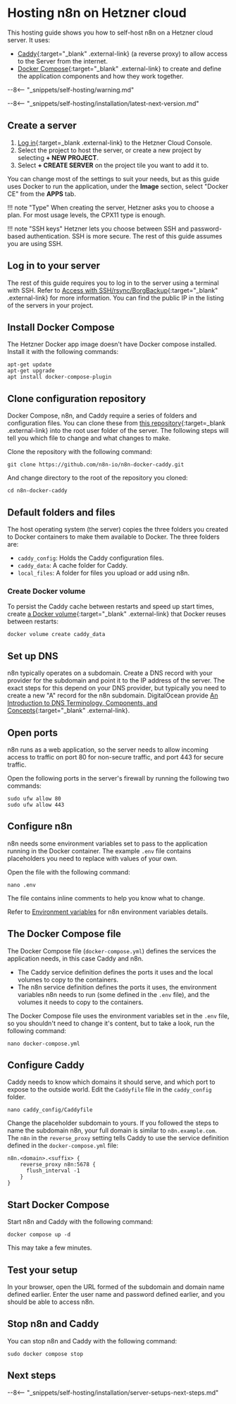 # Hosting n8n on Hetzner cloud

This hosting guide shows you how to self-host n8n on a Hetzner cloud server. It uses:

* [Caddy](http://caddyserver.com){:target="_blank" .external-link} (a reverse proxy) to allow access to the Server from the internet.
* [Docker Compose](https://docs.docker.com/compose/){:target="_blank" .external-link} to create and define the application components and how they work together.

--8<-- "_snippets/self-hosting/warning.md"

--8<-- "_snippets/self-hosting/installation/latest-next-version.md"

## Create a server

1. [Log in](https://console.hetzner.cloud/){:target=_blank .external-link} to the Hetzner Cloud Console.
2. Select the project to host the server, or create a new project by selecting **+ NEW PROJECT**.
3. Select **+ CREATE SERVER** on the project tile you want to add it to.

You can change most of the settings to suit your needs, but as this guide uses Docker to run the application, under the **Image** section, select "Docker CE" from the **APPS** tab.

!!! note "Type"
		When creating the server, Hetzner asks you to choose a plan. For most usage levels, the CPX11 type is enough.

!!! note "SSH keys"
		Hetzner lets you choose between SSH and password-based authentication. SSH is more secure. The rest of this guide assumes you are using SSH.

## Log in to your server

The rest of this guide requires you to log in to the server using a terminal with SSH. Refer to [Access with SSH/rsync/BorgBackup](https://docs.hetzner.com/robot/storage-box/access/access-ssh-rsync-borg){:target="_blank" .external-link} for more information. You can find the public IP in the listing of the servers in your project.

## Install Docker Compose

The Hetzner Docker app image doesn't have Docker compose installed. Install it with the following commands:

```shell
apt-get update
apt-get upgrade
apt install docker-compose-plugin
```

## Clone configuration repository

Docker Compose, n8n, and Caddy require a series of folders and configuration files. You can clone these from [this repository](https://github.com/n8n-io/n8n-docker-caddy){:target=_blank .external-link} into the root user folder of the server. The following steps will tell you which file to change and what changes to make.

Clone the repository with the following command:

```shell
git clone https://github.com/n8n-io/n8n-docker-caddy.git
```

And change directory to the root of the repository you cloned:

```shell
cd n8n-docker-caddy
```

## Default folders and files

The host operating system (the server) copies the three folders you created to Docker containers to make them available to Docker. The three folders are:

- `caddy_config`: Holds the Caddy configuration files.
- `caddy_data`: A cache folder for Caddy.
- `local_files`: A folder for files you upload or add using n8n.

### Create Docker volume

To persist the Caddy cache between restarts and speed up start times, create [a Docker volume](https://docs.docker.com/storage/volumes/){:target="_blank" .external-link} that Docker reuses between restarts:

```shell
docker volume create caddy_data
```

## Set up DNS

n8n typically operates on a subdomain. Create a DNS record with your provider for the subdomain and point it to the IP address of the server. The exact steps for this depend on your DNS provider, but typically you need to create a new "A" record for the n8n subdomain. DigitalOcean provide [An Introduction to DNS Terminology, Components, and Concepts](https://www.digitalocean.com/community/tutorials/an-introduction-to-dns-terminology-components-and-concepts){:target="_blank" .external-link}.

## Open ports

n8n runs as a web application, so the server needs to allow incoming access to traffic on port 80 for non-secure traffic, and port 443 for secure traffic.

Open the following ports in the server's firewall by running the following two commands:

```shell
sudo ufw allow 80
sudo ufw allow 443
```

## Configure n8n

n8n needs some environment variables set to pass to the application running in the Docker container. The example `.env` file contains placeholders you need to replace with values of your own.

Open the file with the following command:

```shell
nano .env
```

The file contains inline comments to help you know what to change.

Refer to [Environment variables](/hosting/environment-variables/environment-variables/) for n8n environment variables details.

## The Docker Compose file

The Docker Compose file (`docker-compose.yml`) defines the services the application needs, in this case Caddy and n8n.

- The Caddy service definition defines the ports it uses and the local volumes to copy to the containers.
- The n8n service definition defines the ports it uses, the environment variables n8n needs to run (some defined in the `.env` file), and the volumes it needs to copy to the containers.

The Docker Compose file uses the environment variables set in the `.env` file, so you shouldn't need to change it's content, but to take a look, run the following command:

```shell
nano docker-compose.yml
```

## Configure Caddy

Caddy needs to know which domains it should serve, and which port to expose to the outside world. Edit the `Caddyfile` file in the `caddy_config` folder.

```shell
nano caddy_config/Caddyfile
```

Change the placeholder subdomain to yours. If you followed the steps to name the subdomain n8n, your full domain is similar to `n8n.example.com`. The `n8n` in the `reverse_proxy` setting tells Caddy to use the service definition defined in the `docker-compose.yml` file:

```text
n8n.<domain>.<suffix> {
    reverse_proxy n8n:5678 {
      flush_interval -1
    }
}
```

## Start Docker Compose

Start n8n and Caddy with the following command:

```shell
docker compose up -d
```

This may take a few minutes.

## Test your setup

In your browser, open the URL formed of the subdomain and domain name defined earlier. Enter the user name and password defined earlier, and you should be able to access n8n.

## Stop n8n and Caddy

You can stop n8n and Caddy with the following command:

```shell
sudo docker compose stop
```

## Next steps

--8<-- "_snippets/self-hosting/installation/server-setups-next-steps.md"
